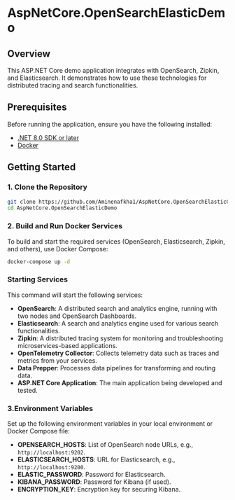 # AspNetCore.OpenSearchElasticDemo

## Overview

This ASP.NET Core demo application integrates with OpenSearch, Zipkin, and Elasticsearch. It demonstrates how to use these technologies for distributed tracing and search functionalities.

## Prerequisites

Before running the application, ensure you have the following installed:

- [.NET 8.0 SDK or later](https://dotnet.microsoft.com/download)
- [Docker](https://www.docker.com/products/docker-desktop)

## Getting Started

### 1. Clone the Repository

```bash
git clone https://github.com/Aminenafkha1/AspNetCore.OpenSearchElasticConfigs.git
cd AspNetCore.OpenSearchElasticDemo
```


### 2. Build and Run Docker Services

To build and start the required services (OpenSearch, Elasticsearch, Zipkin, and others), use Docker Compose:

```bash
docker-compose up -d
```

### Starting Services

This command will start the following services:

- **OpenSearch**: A distributed search and analytics engine, running with two nodes and OpenSearch Dashboards.
- **Elasticsearch**: A search and analytics engine used for various search functionalities.
- **Zipkin**: A distributed tracing system for monitoring and troubleshooting microservices-based applications.
- **OpenTelemetry Collector**: Collects telemetry data such as traces and metrics from your services.
- **Data Prepper**: Processes data pipelines for transforming and routing data.
- **ASP.NET Core Application**: The main application being developed and tested.



### 3.Environment Variables

Set up the following environment variables in your local environment or Docker Compose file:

- **OPENSEARCH_HOSTS**: List of OpenSearch node URLs, e.g., `http://localhost:9202`.
- **ELASTICSEARCH_HOSTS**: URL for Elasticsearch, e.g., `http://localhost:9200`.
- **ELASTIC_PASSWORD**: Password for Elasticsearch.
- **KIBANA_PASSWORD**: Password for Kibana (if used).
- **ENCRYPTION_KEY**: Encryption key for securing Kibana.
